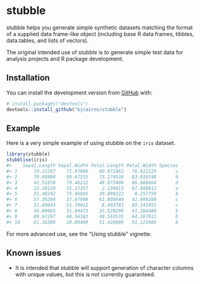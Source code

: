 
<!-- README.md is generated from README.Rmd. Please edit that file -->

# stubble

<!-- badges: start -->

<!-- badges: end -->

stubble helps you generate simple synthetic datasets matching the format
of a supplied data frame-like object (including base R data frames,
tibbles, data.tables, and lists of vectors).

The original intended use of stubble is to generate simple test data for
analysis projects and R package development.

## Installation

You can install the development version from
[GitHub](https://github.com/) with:

``` r
# install.packages("devtools")
devtools::install_github("bjcairns/stubble")
```

## Example

Here is a very simple example of using stubble on the `iris` dataset.

``` r
library(stubble)
stubblise(iris)
#>    Sepal.Length Sepal.Width Petal.Length Petal.Width Species
#> 1      14.22267    71.97860    60.872462   76.821229       c
#> 2      70.68800    99.67255    73.174538   83.916148       b
#> 3      42.51078    79.46222    48.873406   86.666664       d
#> 4      22.30129    55.17357     2.139613   87.888812       a
#> 5      31.48242    75.46695    39.898222    8.257759       b
#> 6      57.30266    37.67906    61.809849   41.909280       c
#> 7      31.89043    51.78012     8.403783   89.241951       c
#> 8      34.09865    51.84473    35.528298   41.264489       b
#> 9      80.97297    68.56383    48.563535   64.267011       b
#> 10     61.16300    20.80409    51.426009   91.121066       b
```

For more advanced use, see the “Using stubble” vignette.

## Known issues

  - It is intended that stubble will support generation of character
    columns with unique values, but this is not currently guaranteed.
